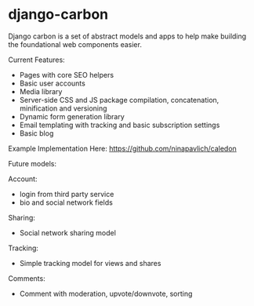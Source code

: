 django-carbon
=============

Django carbon is a set of abstract models and apps to help make building the foundational web components easier.

Current Features:
- Pages with core SEO helpers
- Basic user accounts
- Media library
- Server-side CSS and JS package compilation, concatenation, minification and versioning
- Dynamic form generation library
- Email templating with tracking and basic subscription settings
- Basic blog

Example Implementation Here: https://github.com/ninapavlich/caledon


Future models:

Account:
- login from third party service
- bio and social network fields

Sharing:
- Social network sharing model

Tracking:
- Simple tracking model for views and shares

Comments:
- Comment with moderation, upvote/downvote, sorting
